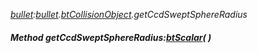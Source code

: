 _[bullet](../../modules/bullet/bullet-module.md):[bullet](../../modules/bullet/bullet-module.md).[btCollisionObject](../../modules/bullet/bullet-btcollisionobject.md).getCcdSweptSphereRadius_
##### Method getCcdSweptSphereRadius:[btScalar](../../modules/bullet/bullet-btscalar.md)(  )
